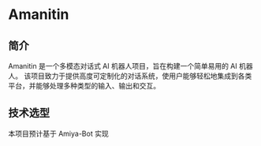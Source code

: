 # Amanitin

## 简介

Amanitin 是一个多模态对话式 AI 机器人项目，旨在构建一个简单易用的 AI 机器人。
该项目致力于提供高度可定制化的对话系统，使用户能够轻松地集成到各类平台，并能够处理多种类型的输入、输出和交互。

## 技术选型

本项目预计基于 Amiya-Bot 实现
